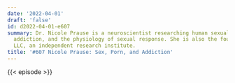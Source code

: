 ```yaml
---
date: '2022-04-01'
draft: 'false'
id: d2022-04-01-e607
summary: Dr. Nicole Prause is a neuroscientist researching human sexual behavior,
  addiction, and the physiology of sexual response. She is also the founder of Liberos
  LLC, an independent research institute.
title: '#607 Nicole Prause: Sex, Porn, and Addiction'
---
```

{{< episode >}}
